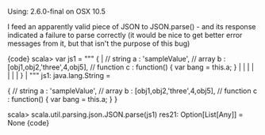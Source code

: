 Using:  2.6.0-final on OSX 10.5

I feed an apparently valid piece of JSON to JSON.parse() - and its response indicated a failure to parse correctly (it would be nice to get better error messages from it, but that isn't the purpose of this bug)

{code}
scala> var js1 = """
{    | 
// string
a : 'sampleValue',
// array
b : [obj1,obj2,'three',4,obj5],
// function
c : function() {
var bang = this.a;
}
     |      |      |      |      |      |      | }
     | """
js1: java.lang.String = 

{
// string
a : 'sampleValue',
// array
b : [obj1,obj2,'three',4,obj5],
// function
c : function() {
var bang = this.a;
}
}

scala> scala.util.parsing.json.JSON.parse(js1)
res21: Option[List[Any]] = None
{code}
